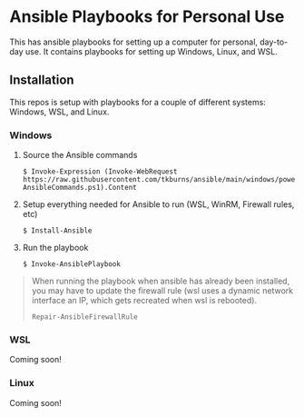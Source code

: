 # Ansible Playbooks for Personal Use

This has ansible playbooks for setting up a computer for personal, day-to-day use.
It contains playbooks for setting up Windows, Linux, and WSL.

## Installation

This repos is setup with playbooks for a couple of different systems: Windows, WSL, and Linux.

### Windows

1. Source the Ansible commands
    ```pwsh
    $ Invoke-Expression (Invoke-WebRequest https://raw.githubusercontent.com/tkburns/ansible/main/windows/powershell/Import-AnsibleCommands.ps1).Content
    ```

2. Setup everything needed for Ansible to run (WSL, WinRM, Firewall rules, etc)
    ```pwsh
    $ Install-Ansible
    ```

3. Run the playbook
    ```pwsh
    $ Invoke-AnsiblePlaybook
    ```

> When running the playbook when ansible has already been installed, you may have to update the
> firewall rule (wsl uses a dynamic network interface an IP, which gets recreated when wsl is rebooted).
>
> ```pwsh
> Repair-AnsibleFirewallRule
> ```

### WSL

Coming soon!

### Linux

Coming soon!


